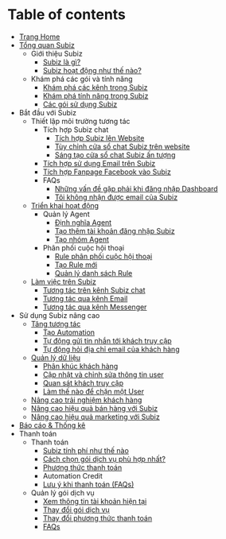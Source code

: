 # Table of contents

* [Trang Home](README.md)
* [Tổng quan Subiz](page-2/README.md)
  * Giới thiệu Subiz
    * [Subiz là gì?](page-2/gioi-thieu-subiz/subiz-la-gi.md)
    * [Subiz hoạt động như thế nào?](page-2/gioi-thieu-subiz/untitled.md)
  * Khám phá các gói và tính năng
    * [Khám phá các kênh trong Subiz](page-2/kham-pha-cac-goi-va-tinh-nang/untitled.md)
    * [Khám phá tính năng trong Subiz](page-2/kham-pha-cac-goi-va-tinh-nang/kham-pha-tinh-nang-trong-subiz.md)
    * [Các gói sử dụng Subiz](page-2/kham-pha-cac-goi-va-tinh-nang/untitled-1.md)
* Bắt đầu với Subiz
  * Thiết lập môi trường tương tác
    * Tích hợp Subiz chat
      * [Tích hợp Subiz lên Website](bat-dau-voi-subiz/thiet-lap-moi-truong-tuong-tac/tich-hop-subiz-chat/tich-hop-subiz-len-website.md)
      * [Tùy chỉnh cửa sổ chat Subiz trên website](bat-dau-voi-subiz/thiet-lap-moi-truong-tuong-tac/tich-hop-subiz-chat/untitled.md)
      * [Sáng tạo cửa sổ chat Subiz ấn tượng](bat-dau-voi-subiz/thiet-lap-moi-truong-tuong-tac/tich-hop-subiz-chat/tuy-chinh-cua-so-subiz-chat.md)
    * [Tích hợp sử dụng Email trên Subiz](bat-dau-voi-subiz/thiet-lap-moi-truong-tuong-tac/tich-hop-su-dung-email-tren-subiz.md)
    * [Tích hợp Fanpage Facebook vào Subiz](bat-dau-voi-subiz/thiet-lap-moi-truong-tuong-tac/tich-hop-fanpage-facebook-vao-subiz.md)
    * FAQs
      * [Những vấn đề gặp phải khi đăng nhập Dashboard](bat-dau-voi-subiz/thiet-lap-moi-truong-tuong-tac/faqs/untitled-1.md)
      * [Tôi không nhận được email của Subiz](bat-dau-voi-subiz/thiet-lap-moi-truong-tuong-tac/faqs/toi-khong-nhan-duoc-email-cua-subiz.md)
  * [Triển khai hoạt động](bat-dau-voi-subiz/untitled/README.md)
    * Quản lý Agent
      * [Định nghĩa Agent](bat-dau-voi-subiz/untitled/quan-ly-agent/cac-loai-agent.md)
      * [Tạo thêm tài khoản đăng nhập Subiz](bat-dau-voi-subiz/untitled/quan-ly-agent/untitled.md)
      * [Tạo nhóm Agent](bat-dau-voi-subiz/untitled/quan-ly-agent/untitled-1.md)
    * Phân phối cuộc hội thoại
      * [Rule phân phối cuộc hội thoại](bat-dau-voi-subiz/untitled/untitled/rule-phan-phoi-cuoc-hoi-thoai.md)
      * [Tạo Rule mới](bat-dau-voi-subiz/untitled/untitled/untitled.md)
      * [Quản lý danh sách Rule](bat-dau-voi-subiz/untitled/untitled/quan-ly-danh-sach-rule.md)
  * [Làm việc trên Subiz](bat-dau-voi-subiz/lam-viec-tren-subiz/README.md)
    * [Tương tác trên kênh Subiz chat](bat-dau-voi-subiz/lam-viec-tren-subiz/tuong-tac-tren-kenh-subiz-chat.md)
    * [Tương tác qua kênh Email](bat-dau-voi-subiz/lam-viec-tren-subiz/tuong-tac-qua-kenh-email.md)
    * [Tương tác qua kênh Messenger](bat-dau-voi-subiz/lam-viec-tren-subiz/tuong-tac-qua-kenh-messenger.md)
* Sử dụng Subiz nâng cao
  * [Tăng tương tác](su-dung-subiz-nang-cao/tang-tuong-tac/README.md)
    * [Tạo Automation](su-dung-subiz-nang-cao/tang-tuong-tac/tao-automation.md)
    * [Tự động gửi tin nhắn tới khách truy cập](su-dung-subiz-nang-cao/tang-tuong-tac/tu-dong-gui-tin-nhan-toi-khach-truy-cap.md)
    * [Tự động hỏi địa chỉ email của khách hàng](su-dung-subiz-nang-cao/tang-tuong-tac/untitled.md)
  * [Quản lý dữ liệu](su-dung-subiz-nang-cao/untitled/README.md)
    * [Phân khúc khách hàng](su-dung-subiz-nang-cao/untitled/phan-khuc-khach-hang.md)
    * [Cập nhật và chỉnh sửa thông tin user](su-dung-subiz-nang-cao/untitled/cap-nhat-va-chinh-sua-thong-tin-user.md)
    * [Quan sát khách truy cập](su-dung-subiz-nang-cao/untitled/quan-sat-khach-truy-cap.md)
    * [Làm thế nào để chặn một User](su-dung-subiz-nang-cao/untitled/lam-the-nao-de-chan-mot-user.md)
  * [Nâng cao trải nghiệm khách hàng](su-dung-subiz-nang-cao/nang-cao-trai-nghiem-khach-hang.md)
  * [Nâng cao hiệu quả bán hàng với Subiz](su-dung-subiz-nang-cao/untitled-1.md)
  * [Nâng cao hiệu quả marketing với Subiz](su-dung-subiz-nang-cao/nang-cao-hieu-qua-marketing-voi-subiz.md)
* [Báo cáo & Thống kê](bao-cao-and-thong-ke-1.md)
* Thanh toán
  * Thanh toán
    * [Subiz tính phí như thế nào](untitled/thanh-toan/subiz-tinh-phi-nhu-the-nao.md)
    * [Cách chọn gói dịch vụ phù hợp nhất?](untitled/thanh-toan/cach-chon-goi-dich-vu-phu-hop-nhat.md)
    * [Phương thức thanh toán](untitled/thanh-toan/untitled.md)
    * Automation Credit
    * [Lưu ý khi thanh toán \(FAQs\)](untitled/thanh-toan/luu-y-khi-thanh-toan-faqs.md)
  * Quản lý gói dịch vụ
    * [Xem thông tin tài khoản hiện tại](untitled/untitled/xem-thong-tin-tai-khoan-hien-tai.md)
    * [Thay đổi gói dịch vụ](untitled/untitled/untitled.md)
    * [Thay đổi phương thức thanh toán](untitled/untitled/thay-doi-phuong-thuc-thanh-toan.md)
    * [FAQs](untitled/untitled/untitled-1.md)

